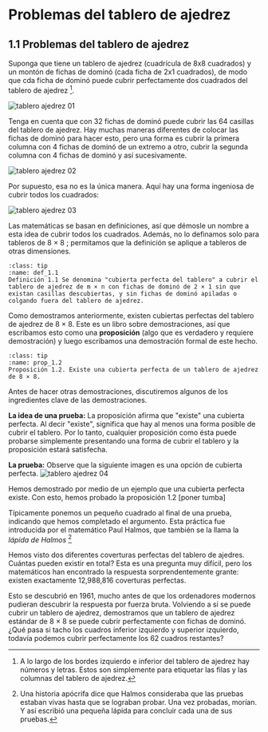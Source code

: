 # Problemas del tablero de ajedrez

## 1.1 Problemas del tablero de ajedrez
Suponga que tiene un tablero de ajedrez (cuadrícula de 8x8 cuadrados) y un montón de fichas de dominó (cada ficha de 2x1 cuadrados), de modo que cda ficha de dominó puede cubrir perfectamente dos cuadrados del tablero de ajedrez [^nota1]. 

![tablero ajedrez 01](img/01_fig.jpg)

Tenga en cuenta que con 32 fichas de dominó puede cubrir las 64 casillas del tablero de ajedrez. Hay muchas 
maneras diferentes de colocar las fichas de dominó para hacer esto, pero una forma es cubrir la primera columna con 4 fichas de dominó de un extremo a otro, cubrir la segunda columna con 4 fichas de dominó y así sucesivamente.

![tablero ajedrez 02](img/02_fig.jpg)

Por supuesto, esa no es la única manera. Aquí hay una forma ingeniosa de cubrir todos los cuadrados:

![tablero ajedrez 03](img/03_fig.jpg)

Las matemáticas se basan en definiciones, así que démosle un nombre a esta idea de cubrir todos 
los cuadrados. Además, no lo definamos solo para tableros de 8 × 8 ; permitamos que la definición se 
aplique a tableros de otras dimensiones.


`````{admonition} Definición 1.1
:class: tip
:name: def_1.1
Definición 1.1 Se denomina "cubierta perfecta del tablero" a cubrir el tablero de ajedrez de m × n con fichas de dominó de 2 × 1 sin que existan casillas descubiertas, y sin fichas de dominó apiladas o colgando fuera del tablero de ajedrez.
`````

Como demostramos anteriormente, existen cubiertas perfectas del tablero de ajedrez de 8 × 8. Este es un libro sobre demostraciones, así que escribamos esto como una **proposición** (algo que es verdadero y requiere demostración) y luego escribamos una demostración formal de este hecho.


`````{admonition} Proposición 1.2
:class: tip
:name: prop_1.2
Proposición 1.2. Existe una cubierta perfecta de un tablero de ajedrez de 8 × 8.
`````
Antes de hacer otras demostraciones, discutiremos algunos de los ingredientes clave de las demostraciones. 

**La idea de una prueba:** La proposición afirma que "existe" una cubierta perfecta. Al decir "existe", significa que hay al menos una forma posible de cubrir el tablero. Por lo tanto, cualquier proposición como ésta puede probarse simplemente presentando una forma de cubrir el tablero y la proposición estará satisfecha.

**La prueba:** Observe que la siguiente imagen es una opción de cubierta perfecta. 
![tablero ajedrez 04](img/04_fig.png)

Hemos demostrado por medio de un ejemplo que una cubierta perfecta existe. Con esto, hemos probado la proposición 1.2 [poner tumba]


Típicamente ponemos un pequeño cuadrado al final de una prueba, indicando que hemos completado el argumento. Esta práctica fue introducida por el matemático Paul Halmos, que también se la llama la *lápida de Halmos* [^nota2]

Hemos visto dos diferentes coverturas perfectas del tablero de ajedres. Cuántas pueden existir en total? Esta es una pregunta muy difícil, pero los matemáticos han encontrado la respuesta sorprendentemente grante: existen exactamente 12,988,816 coverturas perfectas. 


Esto se descubrió en 1961, mucho antes de que los ordenadores modernos pudieran descubrir la respuesta por fuerza bruta. Volviendo a si se puede cubrir un tablero de ajedrez, demostramos que un tablero de ajedrez estándar de 8 × 8 se puede cubrir perfectamente con fichas de dominó. ¿Qué pasa si tacho los cuadros inferior izquierdo y superior izquierdo, todavía podemos cubrir perfectamente los 62 cuadros restantes?




[^nota1]:  A lo largo de los bordes izquierdo e inferior del tablero de ajedrez hay números y letras. Estos son simplemente para etiquetar las filas y las columnas del tablero de ajedrez.

[^nota2]: Una historia apócrifa dice que Halmos consideraba que las pruebas estaban vivas hasta que se lograban probar. Una vez probadas, morían. Y así escribió una pequeña lápida para concluir cada una de sus pruebas. 

[^nota3]: De hecho, en ese artículo de 1961 de Temperley y Fisher (y de forma independiente por Kasteleyn), mostraron que la respuesta para un tablero general de m × n es esta locura:
\[
\prod_{j=1}^{\left\lceil \frac{m}{2} \right\rceil} \prod_{k=1}^{\left\lceil \frac{n}{2} \right\rceil} \left( 4 \cos^2 \left( \frac{\pi j}{m + 1} \right) + 4 \cos^2 \left( \frac{\pi k}{n + 1} \right) \right)
\]
